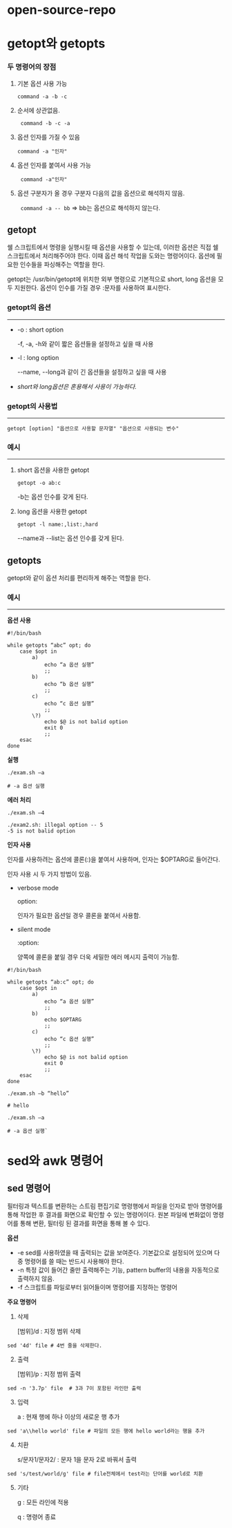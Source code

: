 # open-source-repo

# getopt와 getopts

### 두 명령어의 장점
1. 기본 옵션 사용 가능

	``` command -a -b -c ```
	
2. 순서에 상관없음.

	``` command -b -c -a```
	
3. 옵션 인자를 가질 수 있음

	``` command -a "인자" ```
	
4. 옵션 인자를 붙여서 사용 가능

	``` command -a"인자"```
	
5. 옵션 구분자가 올 경우 구분자 다음의 값을 옵션으로 해석하지 않음.

	``` command -a -- bb```
	=> bb는 옵션으로 해석하지 않는다.

## getopt

쉘 스크립트에서 명령을 실행시킬 때 옵션을 사용할 수 있는데, 이러한 옵션은 직접 쉘 스크립트에서 처리해주어야 한다. 이때 옵션 해석 작업을 도와는 명령어이다. 옵션에 필요한 인수들을 파싱해주는 역할을 한다.



getopt는 /usr/bin/getopt에 위치한 외부 명령으로 기본적으로 short, long 옵션을 모두 지원한다. 옵션이 인수를 가질 경우 :문자를 사용하여 표시한다.


### getopt의 옵션

***

+ -o : short option

	-f, -a, -h와 같이 짧은 옵션들을 설정하고 싶을 때 사용

+ -l : long option

	--name, --long과 같이 긴 옵션들을 설정하고 싶을 때 사용


+ _short와 long옵션은 혼용해서 사용이 가능하다._


### getopt의 사용법

***

```
getopt [option] "옵션으로 사용할 문자열" "옵션으로 사용되는 변수"
```

### 예시

***

1. short 옵션을 사용한 getopt

	```getopt -o ab:c```

	-b는 옵션 인수를 갖게 된다.

2. long 옵션을 사용한 getopt


	```getopt -l name:,list:,hard```

	--name과 --list는 옵션 인수를 갖게 된다.


## getopts

getopt와 같이 옵션 처리를 편리하게 해주는 역할을 한다.

### 예시

***

**옵션 사용**

```
#!/bin/bash

while getopts “abc” opt; do
	case $opt in
		a)
			echo “a 옵션 실행”
			;;
		b)
			echo “b 옵션 실행”
			;;
		c)
			echo “c 옵션 실행”
			;;
		\?)
			echo $@ is not balid option
			exit 0
			;;
	esac
done
```

**실행**

```
./exam.sh –a
```

```
# -a 옵션 실행
```

**에러 처리**

```
./exam.sh –4
```
```
./exam2.sh: illegal option -- 5
-5 is not balid option
```


**인자 사용**

인자를 사용하려는 옵션에 콜론(:)을 붙여서 사용하며, 인자는 $OPTARG로 들어간다.

인자 사용 시 두 가지 방법이 있음.

+ verbose mode

	option:
	
	인자가 필요한 옵션일 경우 콜론을 붙여서 사용함.
	
+ silent mode

	:option:
	
	양쪽에 콜론을 붙일 경우 더욱 세밀한 에러 메시지 출력이 가능함.
	

```
#!/bin/bash

while getopts “ab:c” opt; do
	case $opt in
		a)
			echo “a 옵션 실행”
			;;
		b)
			echo $OPTARG
			;;
		c)
			echo “c 옵션 실행”
			;;
		\?)
			echo $@ is not balid option
			exit 0
			;;
	esac
done
```

```
./exam.sh –b “hello”
```

```
# hello
```

```
./exam.sh –a
```
```
# -a 옵션 실행`
```


# sed와 awk 명령어

## sed 명령어

필터링과 텍스트를 변환하는 스트림 편집기로 명령행에서 파일을 인자로 받아 명령어를 통해 작업한 후 결과를 화면으로 확인할 수 있는 명령어이다. 원본 파일에 변화없이 명령어를 통해 변환, 필터링 된 결과를 화면을 통해 볼 수 있다.

**옵션**

+ -e
	sed를 사용하였을 때 출력되는 값을 보여준다. 기본값으로 설정되어 있으며 다중 명령어를 쓸 때는 반드시 사용해야 한다.
+ -n
	특정 값이 들어간 줄만 출력해주는 기능, pattern buffer의 내용을 자동적으로 출력하지 않음.
+ -f
	스크립트를 파일로부터 읽어들이며 명령어를 지정하는 명령어

**주요 명령어**

1. 삭제

	[범위]/d : 지정 범위 삭제

```
sed '4d' file # 4번 줄을 삭제한다.
```

2. 출력

	[범위]/p : 지정 범위 출력
	
```
sed -n '3.7p' file  # 3과 7이 포함된 라인만 출력
```

3. 입력
	
	a : 현재 행에 하나 이상의 새로운 행 추가
	
```
sed 'a\\hello world' file # 파일의 모든 행에 hello world라는 행을 추가
```

4. 치환

	s/문자1/문자2/ : 문자 1을 문자 2로 바꿔서 출력

```
sed 's/test/world/g' file # file전체에서 test라는 단어를 world로 치환
```

5. 기타

	g : 모든 라인에 적용

	q : 명령어 종료 



	
	
	
